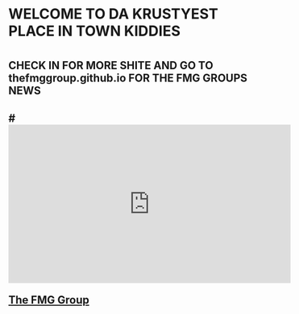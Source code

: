 <h1> WELCOME TO DA KRUSTYEST PLACE IN TOWN KIDDIES <h1>

<h2> CHECK IN FOR MORE SHITE AND GO TO thefmggroup.github.io FOR THE FMG GROUPS NEWS <h2>#



<iframe width="560" height="315" src="https://www.youtube.com/embed/j8dcSYXMXDk" title="YouTube video player" frameborder="0" allow="accelerometer; autoplay; clipboard-write; encrypted-media; gyroscope; picture-in-picture" allowfullscreen></iframe>
 
<a href="https://thefmggroup.github.io/">The FMG Group </a>

